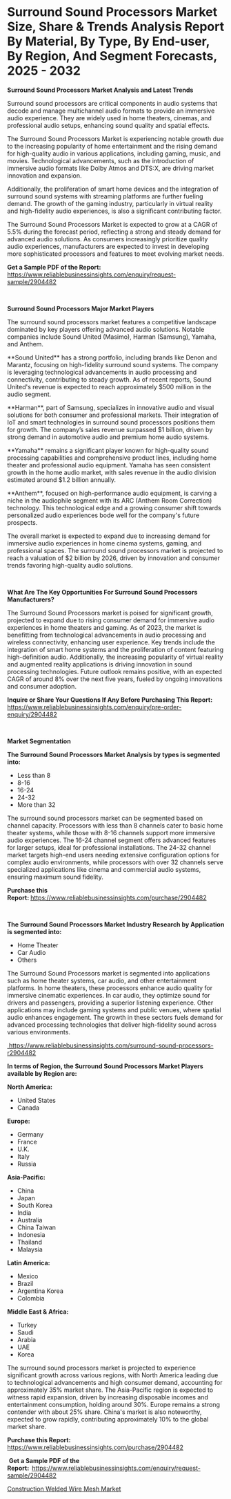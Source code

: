 <p><h1>Surround Sound Processors Market Size, Share & Trends Analysis Report By Material, By Type, By End-user, By Region, And Segment Forecasts, 2025 - 2032</h1></p><p><strong>Surround Sound Processors Market Analysis and Latest Trends</strong></p>
<p><p>Surround sound processors are critical components in audio systems that decode and manage multichannel audio formats to provide an immersive audio experience. They are widely used in home theaters, cinemas, and professional audio setups, enhancing sound quality and spatial effects.</p><p>The Surround Sound Processors Market is experiencing notable growth due to the increasing popularity of home entertainment and the rising demand for high-quality audio in various applications, including gaming, music, and movies. Technological advancements, such as the introduction of immersive audio formats like Dolby Atmos and DTS:X, are driving market innovation and expansion.</p><p>Additionally, the proliferation of smart home devices and the integration of surround sound systems with streaming platforms are further fueling demand. The growth of the gaming industry, particularly in virtual reality and high-fidelity audio experiences, is also a significant contributing factor.</p><p>The Surround Sound Processors Market is expected to grow at a CAGR of 5.5% during the forecast period, reflecting a strong and steady demand for advanced audio solutions. As consumers increasingly prioritize quality audio experiences, manufacturers are expected to invest in developing more sophisticated processors and features to meet evolving market needs.</p></p>
<p><strong>Get a Sample PDF of the Report:&nbsp;</strong> <a href="https://www.reliablebusinessinsights.com/enquiry/request-sample/2904482?utm_campaign=3057&utm_medium=2&utm_source=Github&utm_content=ia&utm_term=11032025&utm_id=surround-sound-processors">https://www.reliablebusinessinsights.com/enquiry/request-sample/2904482</a></p>
<p>&nbsp;</p>
<p><strong>Surround Sound Processors Major Market Players</strong></p>
<p><p>The surround sound processors market features a competitive landscape dominated by key players offering advanced audio solutions. Notable companies include Sound United (Masimo), Harman (Samsung), Yamaha, and Anthem. </p><p>**Sound United** has a strong portfolio, including brands like Denon and Marantz, focusing on high-fidelity surround sound systems. The company is leveraging technological advancements in audio processing and connectivity, contributing to steady growth. As of recent reports, Sound United's revenue is expected to reach approximately $500 million in the audio segment.</p><p>**Harman**, part of Samsung, specializes in innovative audio and visual solutions for both consumer and professional markets. Their integration of IoT and smart technologies in surround sound processors positions them for growth. The company’s sales revenue surpassed $1 billion, driven by strong demand in automotive audio and premium home audio systems.</p><p>**Yamaha** remains a significant player known for high-quality sound processing capabilities and comprehensive product lines, including home theater and professional audio equipment. Yamaha has seen consistent growth in the home audio market, with sales revenue in the audio division estimated around $1.2 billion annually.</p><p>**Anthem**, focused on high-performance audio equipment, is carving a niche in the audiophile segment with its ARC (Anthem Room Correction) technology. This technological edge and a growing consumer shift towards personalized audio experiences bode well for the company's future prospects.</p><p>The overall market is expected to expand due to increasing demand for immersive audio experiences in home cinema systems, gaming, and professional spaces. The surround sound processors market is projected to reach a valuation of $2 billion by 2026, driven by innovation and consumer trends favoring high-quality audio solutions.</p></p>
<p>&nbsp;</p>
<p><strong>What Are The Key Opportunities For Surround Sound Processors Manufacturers?</strong></p>
<p><p>The Surround Sound Processors market is poised for significant growth, projected to expand due to rising consumer demand for immersive audio experiences in home theaters and gaming. As of 2023, the market is benefitting from technological advancements in audio processing and wireless connectivity, enhancing user experience. Key trends include the integration of smart home systems and the proliferation of content featuring high-definition audio. Additionally, the increasing popularity of virtual reality and augmented reality applications is driving innovation in sound processing technologies. Future outlook remains positive, with an expected CAGR of around 8% over the next five years, fueled by ongoing innovations and consumer adoption.</p></p>
<p><strong>Inquire or Share Your Questions If Any Before Purchasing This Report:</strong> <a href="https://www.reliablebusinessinsights.com/enquiry/pre-order-enquiry/2904482?utm_campaign=3057&utm_medium=2&utm_source=Github&utm_content=ia&utm_term=11032025&utm_id=surround-sound-processors">https://www.reliablebusinessinsights.com/enquiry/pre-order-enquiry/2904482</a></p>
<p>&nbsp;</p>
<p><strong>Market Segmentation</strong></p>
<p><strong>The Surround Sound Processors Market Analysis by types is segmented into:</strong></p>
<p><ul><li>Less than 8</li><li>8-16</li><li>16-24</li><li>24-32</li><li>More than 32</li></ul></p>
<p><p>The surround sound processors market can be segmented based on channel capacity. Processors with less than 8 channels cater to basic home theater systems, while those with 8-16 channels support more immersive audio experiences. The 16-24 channel segment offers advanced features for larger setups, ideal for professional installations. The 24-32 channel market targets high-end users needing extensive configuration options for complex audio environments, while processors with over 32 channels serve specialized applications like cinema and commercial audio systems, ensuring maximum sound fidelity.</p></p>
<p><strong>Purchase this Report:&nbsp;</strong><a href="https://www.reliablebusinessinsights.com/purchase/2904482?utm_campaign=3057&utm_medium=2&utm_source=Github&utm_content=ia&utm_term=11032025&utm_id=surround-sound-processors">https://www.reliablebusinessinsights.com/purchase/2904482</a></p>
<p>&nbsp;</p>
<p><strong>The Surround Sound Processors Market Industry Research by Application is segmented into:</strong></p>
<p><ul><li>Home Theater</li><li>Car Audio</li><li>Others</li></ul></p>
<p><p>The Surround Sound Processors market is segmented into applications such as home theater systems, car audio, and other entertainment platforms. In home theaters, these processors enhance audio quality for immersive cinematic experiences. In car audio, they optimize sound for drivers and passengers, providing a superior listening experience. Other applications may include gaming systems and public venues, where spatial audio enhances engagement. The growth in these sectors fuels demand for advanced processing technologies that deliver high-fidelity sound across various environments.</p></p>
<p><a href="https://www.reliablebusinessinsights.com/surround-sound-processors-r2904482?utm_campaign=3057&utm_medium=2&utm_source=Github&utm_content=ia&utm_term=11032025&utm_id=surround-sound-processors">&nbsp;https://www.reliablebusinessinsights.com/surround-sound-processors-r2904482</a></p>
<p><strong>In terms of Region, the Surround Sound Processors Market Players available by Region are:</strong></p>
<p>
    <p> <strong> North America: </strong>
        <ul>
            <li>United States</li>
            <li>Canada</li>
        </ul>
        </p> 
    <p> <strong> Europe: </strong>
        <ul>
            <li>Germany</li>
            <li>France</li>
            <li>U.K.</li>
            <li>Italy</li>
            <li>Russia</li>
        </ul>
        </p> 
    <p> <strong> Asia-Pacific: </strong>
        <ul>
            <li>China</li>
            <li>Japan</li>
            <li>South Korea</li>
            <li>India</li>
            <li>Australia</li>
            <li>China Taiwan</li>
            <li>Indonesia</li>
            <li>Thailand</li>
            <li>Malaysia</li>
        </ul>
        </p> 
    <p> <strong> Latin America: </strong>
        <ul>
            <li>Mexico</li>
            <li>Brazil</li>
            <li>Argentina Korea</li>
            <li>Colombia</li>
        </ul>
        </p> 
    <p> <strong> Middle East & Africa: </strong>
        <ul>
            <li>Turkey</li>
            <li>Saudi</li>
            <li>Arabia</li>
            <li>UAE</li>
            <li>Korea</li>
        </ul>
    </p>
    </p>
<p><p>The surround sound processors market is projected to experience significant growth across various regions, with North America leading due to technological advancements and high consumer demand, accounting for approximately 35% market share. The Asia-Pacific region is expected to witness rapid expansion, driven by increasing disposable incomes and entertainment consumption, holding around 30%. Europe remains a strong contender with about 25% share. China's market is also noteworthy, expected to grow rapidly, contributing approximately 10% to the global market share.</p></p>
<p><strong>Purchase this Report: </strong><a href="https://www.reliablebusinessinsights.com/purchase/2904482?utm_campaign=3057&utm_medium=2&utm_source=Github&utm_content=ia&utm_term=11032025&utm_id=surround-sound-processors">https://www.reliablebusinessinsights.com/purchase/2904482</a></p>
<p>&nbsp;<strong>Get a Sample PDF of the Report:&nbsp;&nbsp;</strong><a href="https://www.reliablebusinessinsights.com/enquiry/request-sample/2904482?utm_campaign=3057&utm_medium=2&utm_source=Github&utm_content=ia&utm_term=11032025&utm_id=surround-sound-processors">https://www.reliablebusinessinsights.com/enquiry/request-sample/2904482</a></p>
<p><strong></strong></p>
<p><p><a href="https://github.com/skerretflossie9297/Market-Research-Report-List-1/blob/main/construction-welded-wire-mesh-market.md?utm_campaign=3057&utm_medium=2&utm_source=Github&utm_content=ia&utm_term=11032025&utm_id=surround-sound-processors">Construction Welded Wire Mesh Market</a></p></p>